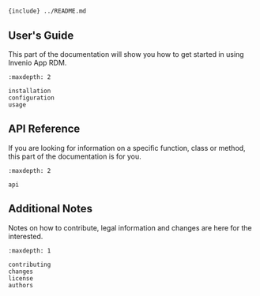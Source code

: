 <!--
 Copyright (c) 2022 {{cookiecutter.author_name}}

 This software is released under the MIT License.
 https://opensource.org/licenses/MIT
-->

#

`{include} ../README.md`

## User's Guide

This part of the documentation will show you how to get started in using
Invenio App RDM.

```{toctree}
:maxdepth: 2

installation
configuration
usage
```

## API Reference

If you are looking for information on a specific function, class or method,
this part of the documentation is for you.

```{toctree}
:maxdepth: 2

api
```

## Additional Notes

Notes on how to contribute, legal information and changes are here for the
interested.

```{toctree}
:maxdepth: 1

contributing
changes
license
authors
```
